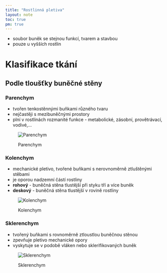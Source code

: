 ```yaml
---
title: "Rostlinná pletiva"
layout: note
toc: true
pm: true
---
```

- soubor buněk se stejnou funkcí, tvarem a stavbou
- pouze u vyšších rostlin
# Klasifikace tkání
## Podle tloušťky buněčné stěny
### Parenchym
- tvořen tenkostěnnými buňkami různého tvaru
- nejčastěji s mezibuněčnými prostory
- plní v rostlinách rozmanité funkce - metabolické, zásobní, provětrávací, vodivé,...

<figure class="note-fig">
    <img src="https://firebasestorage.googleapis.com/v0/b/firescript-577a2.appspot.com/o/imgs%2Fapp%2FPetrGersl%2F7kjFopdvMk.png?alt=media&token=a9e02c44-46b1-454c-925a-d13398dc4a88" alt="Parenchym">
    <figcaption>

Parenchym
    </figcaption>
</figure>

### Kolenchym
- mechanické pletivo, tvořené buňkami s nerovnoměrně ztluštěnými stěbami
- je oporou nadzemní částí rostliny
- **rohový** - buněčná stěna tlustější při styku tří a více buněk
- **deskový** - buněčná stěna tlustější v rovině rostliny

<figure class="note-fig">
    <img src="https://firebasestorage.googleapis.com/v0/b/firescript-577a2.appspot.com/o/imgs%2Fapp%2FPetrGersl%2F2tjeDUGkxi.png?alt=media&token=7272f733-9b6f-4d75-ae13-915cf205c12a" alt="Kolenchym">
    <figcaption>

Kolenchym
    </figcaption>
</figure>

### Sklerenchym
- tvořený buňkami s rovnoměrně ztloustlou buněčnou stěnou
- zpevňuje pletivo mechanické opory
- vyskytuje se v podobě vláken nebo sklerifikovaných buněk

<figure class="note-fig">
    <img src="https://firebasestorage.googleapis.com/v0/b/firescript-577a2.appspot.com/o/imgs%2Fapp%2FPetrGersl%2FFBfIpXeVrM.png?alt=media&token=bbf6665f-ef7e-4dd1-a3d6-054c0a24fe5f" alt="Sklerenchym">
    <figcaption>

Sklerenchym
    </figcaption>
</figure>